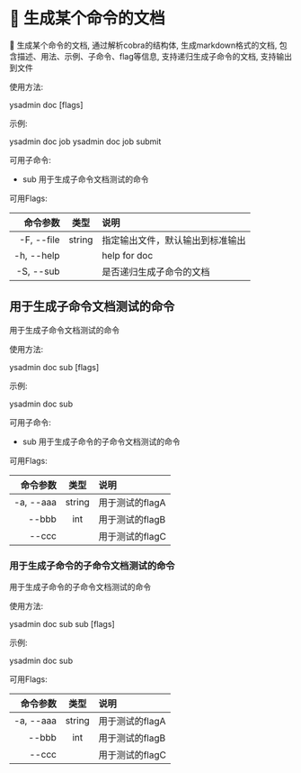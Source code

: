 # 📖 生成某个命令的文档

📖 生成某个命令的文档, 通过解析cobra的结构体, 生成markdown格式的文档, 包含描述、用法、示例、子命令、flag等信息, 支持递归生成子命令的文档, 支持输出到文件

使用方法:

ysadmin doc [flags]

示例:

ysadmin doc job
ysadmin doc job submit

可用子命令:

- sub   用于生成子命令文档测试的命令

可用Flags:

| 命令参数 | 类型 | 说明 |
| ---: | :---: | :--- |
| -F, --file |  string |   指定输出文件，默认输出到标准输出 |
| -h, --help |  |   help for doc |
| -S, --sub |  |   是否递归生成子命令的文档 |

## 用于生成子命令文档测试的命令

用于生成子命令文档测试的命令

使用方法:

ysadmin doc sub [flags]

示例:

ysadmin doc sub

可用子命令:

- sub   用于生成子命令的子命令文档测试的命令

可用Flags:

| 命令参数 | 类型 | 说明 |
| ---: | :---: | :--- |
| -a, --aaa |  string |   用于测试的flagA |
| --bbb |  int |   用于测试的flagB |
| --ccc |  |   用于测试的flagC |

### 用于生成子命令的子命令文档测试的命令

用于生成子命令的子命令文档测试的命令

使用方法:

ysadmin doc sub sub [flags]

示例:

ysadmin doc sub

可用Flags:

| 命令参数 | 类型 | 说明 |
| ---: | :---: | :--- |
| -a, --aaa |  string |   用于测试的flagA |
| --bbb |  int |   用于测试的flagB |
| --ccc |  |   用于测试的flagC |

